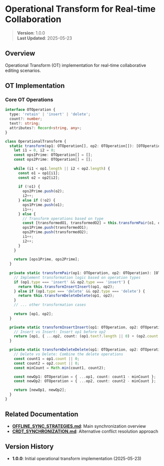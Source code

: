 # Operational Transform for Real-time Collaboration

> **Version**: 1.0.0  
> **Last Updated**: 2025-05-23

## Overview

Operational Transform (OT) implementation for real-time collaborative editing scenarios.

## OT Implementation

### Core OT Operations

```typescript
interface OTOperation {
  type: 'retain' | 'insert' | 'delete';
  count?: number;
  text?: string;
  attributes?: Record<string, any>;
}

class OperationalTransform {
  static transform(op1: OTOperation[], op2: OTOperation[]): [OTOperation[], OTOperation[]] {
    let i1 = 0, i2 = 0;
    const ops1Prime: OTOperation[] = [];
    const ops2Prime: OTOperation[] = [];
    
    while (i1 < op1.length || i2 < op2.length) {
      const o1 = op1[i1];
      const o2 = op2[i2];
      
      if (!o1) {
        ops2Prime.push(o2);
        i2++;
      } else if (!o2) {
        ops1Prime.push(o1);
        i1++;
      } else {
        // Transform operations based on type
        const [transformedO1, transformedO2] = this.transformPair(o1, o2);
        ops1Prime.push(transformedO1);
        ops2Prime.push(transformedO2);
        i1++;
        i2++;
      }
    }
    
    return [ops1Prime, ops2Prime];
  }
  
  private static transformPair(op1: OTOperation, op2: OTOperation): [OTOperation, OTOperation] {
    // Implement transformation logic based on operation types
    if (op1.type === 'insert' && op2.type === 'insert') {
      return this.transformInsertInsert(op1, op2);
    } else if (op1.type === 'delete' && op2.type === 'delete') {
      return this.transformDeleteDelete(op1, op2);
    }
    // ... other transformation cases
    
    return [op1, op2];
  }

  private static transformInsertInsert(op1: OTOperation, op2: OTOperation): [OTOperation, OTOperation] {
    // Insert vs Insert: Insert op1 before op2
    return [op1, { ...op2, count: (op1.text?.length || 0) + (op2.count || 0) }];
  }

  private static transformDeleteDelete(op1: OTOperation, op2: OTOperation): [OTOperation, OTOperation] {
    // Delete vs Delete: Combine the delete operations
    const count1 = op1.count || 0;
    const count2 = op2.count || 0;
    const minCount = Math.min(count1, count2);

    const newOp1: OTOperation = { ...op1, count: count1 - minCount };
    const newOp2: OTOperation = { ...op2, count: count2 - minCount };

    return [newOp1, newOp2];
  }
}
```

## Related Documentation

- **[OFFLINE_SYNC_STRATEGIES.md](src/docs/mobile/OFFLINE_SYNC_STRATEGIES.md)**: Main synchronization overview
- **[CRDT_SYNCHRONIZATION.md](src/docs/mobile/sync/CRDT_SYNCHRONIZATION.md)**: Alternative conflict resolution approach

## Version History

- **1.0.0**: Initial operational transform implementation (2025-05-23)
